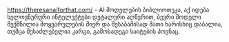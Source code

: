 https://theresanaiforthat.com/ - AI მოდელების ბიბლიოთეკა, აქ იდება ხელოვნურური ინტელექტები დეტალური აღწერით, ბევრი მოდელი შექმნილია მოყვარულების მიერ და შესაბამისად მათი ხარისხიც დაბალია, თუმცა შესაძლებელია კარგი, გამოსადეგი საიტების პოვნაც. 

